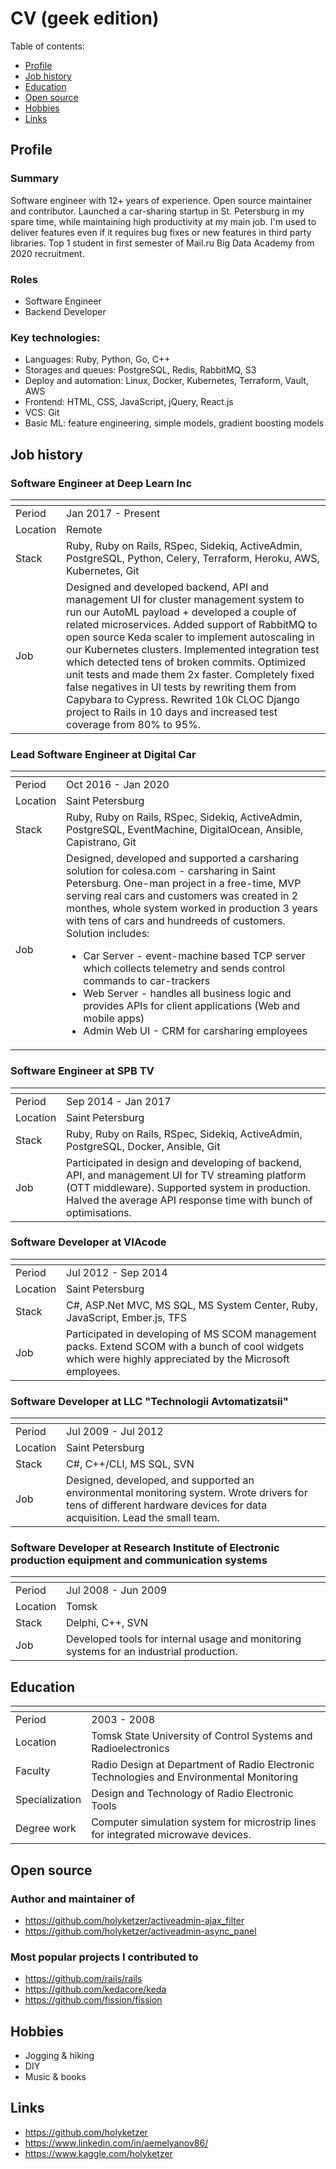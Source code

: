 <div class="hidden">

# CV (geek edition)

Table of contents:

- [Profile](#profile)
- [Job history](#job-history)
- [Education](#education)
- [Open source](#open-source)
- [Hobbies](#hobbies)
- [Links](#links)
</div>

<div class="contacts"></div>

## Profile

### Summary

Software engineer with 12+ years of experience. Open source maintainer and contributor. Launched a car-sharing startup in St. Petersburg in my spare time, while maintaining high productivity at my main job. I'm used to deliver features even if it requires bug fixes or new features in third party libraries. Top 1 student in first semester of Mail.ru Big Data Academy from 2020 recruitment.

### Roles

* Software Engineer
* Backend Developer

### Key technologies:

* Languages: Ruby, Python, Go, C++
* Storages and queues: PostgreSQL, Redis, RabbitMQ, S3
* Deploy and automation: Linux, Docker, Kubernetes, Terraform, Vault, AWS
* Frontend: HTML, CSS, JavaScript, jQuery, React.js
* VCS: Git
* Basic ML: feature engineering, simple models, gradient boosting models

## Job history

### Software Engineer at Deep Learn Inc

<span> | <span>
-- | ----------------
Period | Jan 2017 - Present
Location | Remote
Stack | Ruby, Ruby on Rails, RSpec, Sidekiq, ActiveAdmin, PostgreSQL, Python, Celery, Terraform, Heroku, AWS, Kubernetes, Git
Job | Designed and developed backend, API and management UI for cluster management system to run our AutoML payload + developed a couple of related microservices. Added support of RabbitMQ to open source Keda scaler to implement autoscaling in our Kubernetes clusters. Implemented integration test which detected tens of broken commits. Optimized unit tests and made them 2x faster. Completely fixed false negatives in UI tests by rewriting them from Capybara to Cypress. Rewrited 10k CLOC Django project to Rails in 10 days and increased test coverage from 80% to 95%.

### Lead Software Engineer at Digital Car

<span> | <span>
-- | ----------------
Period | Oct 2016 - Jan 2020
Location | Saint Petersburg
Stack | Ruby, Ruby on Rails, RSpec, Sidekiq, ActiveAdmin, PostgreSQL, EventMachine, DigitalOcean, Ansible, Capistrano, Git
Job | Designed, developed and supported a carsharing solution for colesa.com - carsharing in Saint Petersburg. One-man project in a free-time, MVP serving real cars and customers was created in 2 monthes, whole system worked in production 3 years with tens of cars and hundreeds of customers. Solution includes: <ul><li>Car Server - event-machine based TCP server which collects telemetry and sends control commands to car-trackers</li><li>Web Server - handles all business logic and provides APIs for client applications (Web and mobile apps)</li><li>Admin Web UI - CRM for carsharing employees</li></ul>

### Software Engineer at SPB TV

<span> | <span>
-- | ----------------
Period | Sep 2014 - Jan 2017
Location | Saint Petersburg
Stack | Ruby, Ruby on Rails, RSpec, Sidekiq, ActiveAdmin, PostgreSQL, Docker, Ansible, Git
Job | Participated in design and developing of backend, API, and management UI for TV streaming platform (OTT middleware). Supported system in production. Halved the average API response time with bunch of optimisations.

<div class="new-page"></div>

### Software Developer at VIAcode

<span> | <span>
-- | ----------------
Period | Jul 2012 - Sep 2014
Location | Saint Petersburg
Stack | C#, ASP.Net MVC, MS SQL, MS System Center, Ruby, JavaScript, Ember.js, TFS
Job | Participated in developing of MS SCOM management packs. Extend SCOM with a bunch of cool widgets which were highly appreciated by the Microsoft employees.

### Software Developer at LLC "Technologii Avtomatizatsii"

<span> | <span>
-- | ----------------
Period | Jul 2009 - Jul 2012
Location | Saint Petersburg
Stack | C#, C++/CLI, MS SQL, SVN
Job | Designed, developed, and supported an environmental monitoring system. Wrote drivers for tens of different hardware devices for data acquisition. Lead the small team.

### Software Developer at Research Institute of Electronic production equipment and communication systems

<span> | <span>
-- | ----------------
Period |  Jul 2008 - Jun 2009
Location | Tomsk
Stack | Delphi, C++, SVN
Job | Developed tools for internal usage and monitoring systems for an industrial production.

## Education

<span> | <span>
-- | ----------------
Period |  2003 - 2008
Location | Tomsk State University of Control Systems and Radioelectronics
Faculty | Radio Design at Department of Radio Electronic Technologies and Environmental Monitoring
Specialization | Design and Technology of Radio Electronic Tools
Degree work | Computer simulation system for microstrip lines for integrated microwave devices.

## Open source

### Author and maintainer of

- https://github.com/holyketzer/activeadmin-ajax_filter
- https://github.com/holyketzer/activeadmin-async_panel

### Most popular projects I contributed to 

- https://github.com/rails/rails
- https://github.com/kedacore/keda
- https://github.com/fission/fission

## Hobbies

- Jogging & hiking
- DIY
- Music & books

## Links

- https://github.com/holyketzer
- https://www.linkedin.com/in/aemelyanov86/
- https://www.kaggle.com/holyketzer
